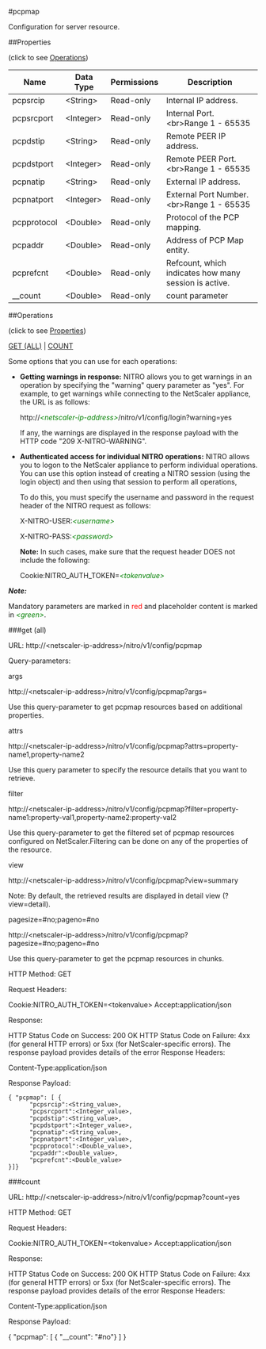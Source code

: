 #pcpmap

Configuration for server resource.


##Properties 
<span>(click to see [Operations](#operations))</span>


<table><thead><tr><th>Name</th><th> Data Type</th><th> Permissions</th><th>Description</th></tr></thead><tbody><tr><td>pcpsrcip</td><td>&lt;String></td><td>Read-only</td><td>Internal IP address.</td><tr><tr><td>pcpsrcport</td><td>&lt;Integer></td><td>Read-only</td><td>Internal Port.&lt;br>Range 1 - 65535</td><tr><tr><td>pcpdstip</td><td>&lt;String></td><td>Read-only</td><td>Remote PEER IP address.</td><tr><tr><td>pcpdstport</td><td>&lt;Integer></td><td>Read-only</td><td>Remote PEER Port.&lt;br>Range 1 - 65535</td><tr><tr><td>pcpnatip</td><td>&lt;String></td><td>Read-only</td><td>External IP address.</td><tr><tr><td>pcpnatport</td><td>&lt;Integer></td><td>Read-only</td><td>External Port Number.&lt;br>Range 1 - 65535</td><tr><tr><td>pcpprotocol</td><td>&lt;Double></td><td>Read-only</td><td>Protocol of the PCP mapping.</td><tr><tr><td>pcpaddr</td><td>&lt;Double></td><td>Read-only</td><td>Address of PCP Map entity.</td><tr><tr><td>pcprefcnt</td><td>&lt;Double></td><td>Read-only</td><td>Refcount, which indicates how many session is active.</td><tr><tr><td>__count</td><td>&lt;Double></td><td>Read-only</td><td>count parameter</td><tr></tbody></table>
##Operations 
<span>(click to see [Properties](#properties))</span>


[GET (ALL)](#get-(all)) | [COUNT](#count)


Some options that you can use for each operations:
<ul><li><p><b>Getting warnings in response:</b> NITRO allows you to get warnings in an operation by specifying the "warning" query parameter as "yes". For example, to get warnings while connecting to the NetScaler appliance, the URL is as follows:</p><p>http://<span style="color:green;font-style:italic;">&lt;netscaler-ip-address&gt;</span>/nitro/v1/config/login?warning=yes</p><p>If any, the warnings are displayed in the response payload with the HTTP code "209 X-NITRO-WARNING".</p></li><li><p><b>Authenticated access for individual NITRO operations:</b> NITRO allows you to logon to the NetScaler appliance to perform individual operations. You can use this option instead of creating a NITRO session (using the login object) and then using that session to perform all operations,</p><p>To do this, you must specify the username and password in the request header of the NITRO request as follows:</p><p>X-NITRO-USER:<span style="color:green;font-style:italic;">&lt;username&gt;</span></p><p>X-NITRO-PASS:<span style="color:green;font-style:italic;">&lt;password&gt;</span></p><p><b>Note:</b> In such cases, make sure that the request header DOES not include the following:</p><p>Cookie:NITRO_AUTH_TOKEN=<span style="color:green;font-style:italic;">&lt;tokenvalue&gt;</span></p></li></ul>



***Note:*** 
Mandatory parameters are marked in <span style="color:#FF0000;">red</span> and placeholder content is marked in <span style="color:green;font-style:italic">&lt;green&gt;</span>.

###get (all)



URL: http://&lt;netscaler-ip-address&gt;/nitro/v1/config/pcpmap
Query-parameters:
args
http://&lt;netscaler-ip-address&gt;/nitro/v1/config/pcpmap?args=
Use this query-parameter to get pcpmap resources based on additional properties.


attrs
http://&lt;netscaler-ip-address&gt;/nitro/v1/config/pcpmap?attrs=property-name1,property-name2
Use this query parameter to specify the resource details that you want to retrieve.


filter
http://&lt;netscaler-ip-address&gt;/nitro/v1/config/pcpmap?filter=property-name1:property-val1,property-name2:property-val2
Use this query-parameter to get the filtered set of pcpmap resources configured on NetScaler.Filtering can be done on any of the properties of the resource.


view
http://&lt;netscaler-ip-address&gt;/nitro/v1/config/pcpmap?view=summary
Note: By default, the retrieved results are displayed in detail view (?view=detail).


pagesize=#no;pageno=#no
http://&lt;netscaler-ip-address&gt;/nitro/v1/config/pcpmap?pagesize=#no;pageno=#no
Use this query-parameter to get the pcpmap resources in chunks.



HTTP Method: GET
Request Headers:

Cookie:NITRO_AUTH_TOKEN=&lt;tokenvalue&gt;Accept:application/json

Response:
HTTP Status Code on Success: 200 OKHTTP Status Code on Failure: 4xx   (for general HTTP errors) or 5xx     (for NetScaler-specific errors). The response payload provides details of the error Response Headers:

Content-Type:application/json

Response Payload: ```{ "pcpmap": [ {      "pcpsrcip":<String_value>,      "pcpsrcport":<Integer_value>,      "pcpdstip":<String_value>,      "pcpdstport":<Integer_value>,      "pcpnatip":<String_value>,      "pcpnatport":<Integer_value>,      "pcpprotocol":<Double_value>,      "pcpaddr":<Double_value>,      "pcprefcnt":<Double_value>}]}```



###count



URL: http://&lt;netscaler-ip-address&gt;/nitro/v1/config/pcpmap?count=yes
HTTP Method: GET
Request Headers:

Cookie:NITRO_AUTH_TOKEN=&lt;tokenvalue&gt;Accept:application/json

Response:
HTTP Status Code on Success: 200 OKHTTP Status Code on Failure: 4xx   (for general HTTP errors) or 5xx     (for NetScaler-specific errors). The response payload provides details of the error Response Headers:

Content-Type:application/json

Response Payload: 
{ "pcpmap": [ { "__count": "#no"} ] }


